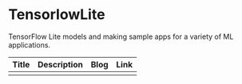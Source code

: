 # TensorlowLite
TensorFlow Lite models and making sample apps for a variety of ML applications.


| Title| Description | Blog | Link |
|------| ------------|------|------|
|  |
